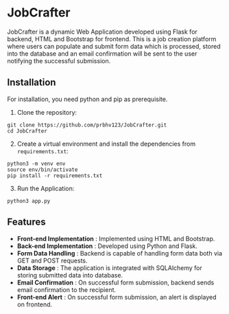 # JobCrafter

JobCrafter is a dynamic Web Application developed using Flask for backend, HTML and Bootstrap for frontend. This is a job creation platform where users can populate and submit form data which is processed, stored into the database and an email confirmation will be sent to the user notifying the successful submission.

## Installation 

For installation, you need python and pip as prerequisite.

1. Clone the repository:
```
git clone https://github.com/prbhv123/JobCrafter.git
cd JobCrafter
```
2. Create a virtual environment and install the dependencies from `requirements.txt`:

```
python3 -m venv env
source env/bin/activate
pip install -r requirements.txt
```
3. Run the Application:
```
python3 app.py
```
## Features

- **Front-end Implementation** : Implemented using HTML and Bootstrap.
- **Back-end Implementation** : Developed using Python and Flask.
- **Form Data Handling** : Backend is capable of handling form data both via GET and POST requests. 
- **Data Storage** :  The application is integrated with SQLAlchemy for storing submitted data into database.
- **Email Confirmation** : On successful form submission, backend sends email confirmation to the recipient.
- **Front-end Alert** : On successful form submission, an alert is displayed on frontend.
